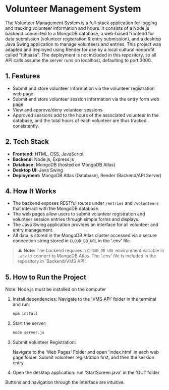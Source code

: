 # Volunteer Management System

The Volunteer Management System is a full-stack application for logging and tracking volunteer information and hours. It consists of a Node.js backend connected to a MongoDB database, a web-based frontend for data submission (volunteer registration & entry submission), and a desktop Java Swing application to manage volunteers and entries. This project was adapted and deployed using Render for use by a local cultural nonprofit called "Itihaasa". The deployment is not included in this repository, so all API calls assume the server runs on localhost, defaulting to port 3000.

## 1. Features

- Submit and store volunteer information via the volunteer registration web page
- Submit and store volunteer session information via the entry form web page
- View and approve/deny volunteer sessions
- Approved sessions add to the hours of the associated volunteer in the database, and the total hours of each volunteer are thus tracked consistently.

## 2. Tech Stack

- **Frontend:** HTML, CSS, JavaScript
- **Backend:** Node.js, Express.js
- **Database:** MongoDB (hosted on MongoDB Atlas)
- **Desktop UI:** Java Swing
- **Deployment:** MongoDB Atlas (Database), Render (Backend/API Server)

## 4. How It Works

- The backend exposes RESTful routes under `/entries` and `/volunteers` that interact with the MongoDB database.
- The web pages allow users to submit volunteer registration and volunteer session entries through simple forms and displays.
- The Java Swing application provides an interface for all volunteer and entry management.
- All data is stored in the MongoDB Atlas cluster accessed via a secure connection string stored in `CLOUD_DB_URL` in the '.env' file.

> ⚠️ **Note:** The backend requires a `CLOUD_DB_URL` environment variable in `.env` to connect to MongoDB Atlas. The '.env' file is included in the repository in 'Backend/VMS API'.

## 5. How to Run the Project

Note: Node.js must be installed on the computer


1. Install dependencies:
   Navigate to the 'VMS API' folder in the terminal and run:
   ```bash
   npm install
   ```
2. Start the server:
   ```bash
   node server.js
   ```
3. Submit Volunteer Registration:

   Navigate to the 'Web Pages' Folder and open 'index.html' in each web page folder. Submit volunteer registration first, and then the session entry.

4. Open the desktop application:
   run 'StartScreen.java' in the 'GUI' folder

Buttons and navigation through the interface are intuitive.
